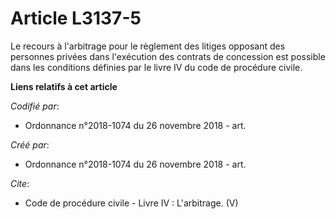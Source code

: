# Article L3137-5

Le recours à l'arbitrage pour le règlement des litiges opposant des personnes privées dans l'exécution des contrats de
concession est possible dans les conditions définies par le livre IV du code de procédure civile.

**Liens relatifs à cet article**

_Codifié par_:

  - Ordonnance n°2018-1074 du 26 novembre 2018 - art.

_Créé par_:

  - Ordonnance n°2018-1074 du 26 novembre 2018 - art.

_Cite_:

  - Code de procédure civile -  Livre IV : L'arbitrage. (V)
